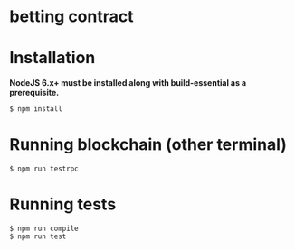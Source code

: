 # betting contract

# Installation

**NodeJS 6.x+ must be installed along with build-essential as a prerequisite.**
```
$ npm install
```

# Running blockchain (other terminal)
```
$ npm run testrpc
```

# Running tests

```
$ npm run compile
$ npm run test